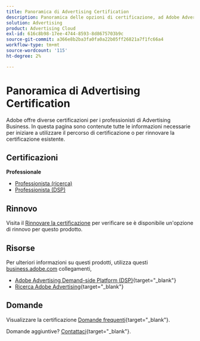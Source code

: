 ```yaml
---
title: Panoramica di Advertising Certification
description: Panoramica delle opzioni di certificazione, ad Adobe Advertising
solution: Advertising
product: Advertising Cloud
exl-id: 616c8b98-17ee-4744-8593-8d8675703b9c
source-git-commit: a366e8b2ba3fa0fa0a22b05ff26821a7f1fc66a4
workflow-type: tm+mt
source-wordcount: '115'
ht-degree: 2%

---
```


# Panoramica di Advertising Certification

Adobe offre diverse certificazioni per i professionisti di Advertising Business.  In questa pagina sono contenute tutte le informazioni necessarie per iniziare a utilizzare il percorso di certificazione o per rinnovare la certificazione esistente.

## Certificazioni

**Professionale**

* [Professionista (ricerca)](/help/certifications/aac/aac-search-p-business.md) <!--AD0-E501-->
* [Professionista (DSP)](/help/certifications/aac/aac-dsp-p-business.md) <!--AD0-E502-->

## Rinnovo

Visita il [Rinnovare la certificazione](/help/certifications/renew.md) per verificare se è disponibile un&#39;opzione di rinnovo per questo prodotto.

## Risorse

Per ulteriori informazioni su questi prodotti, utilizza questi [business.adobe.com](https://business.adobe.com/) collegamenti,

* [Adobe Advertising Demand-side Platform (DSP)](https://business.adobe.com/products/advertising/demand-side-platform.html){target="_blank"}
* [Ricerca Adobe Advertising](https://business.adobe.com/products/advertising/search-marketing-management.html){target="_blank"}

## Domande

Visualizzare la certificazione [Domande frequenti](https://experienceleague.adobe.com/docs/certification/certification/faq.html){target="_blank"}.

Domande aggiuntive? [Contattaci](mailto:certif@adobe.com){target="_blank"}.
